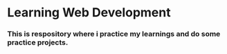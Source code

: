 # Learning Web Development

### This is respository where i practice my learnings and do some practice projects.